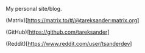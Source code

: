 My personal site/blog.  
  
(Matrix)[https://matrix.to/#/@tareksander:matrix.org]  
  
(GitHub)[https://github.com/tareksander]  
  
(Reddit)[https://www.reddit.com/user/tsanderdev]  
  
